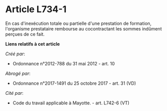 # Article L734-1

En cas d'inexécution totale ou partielle d'une prestation de formation, l'organisme prestataire rembourse au cocontractant
les sommes indûment perçues de ce fait.

**Liens relatifs à cet article**

_Créé par_:

  - Ordonnance n°2012-788 du 31 mai 2012 - art. 10

_Abrogé par_:

  - Ordonnance n°2017-1491 du 25 octobre 2017 - art. 31 (VD)

_Cité par_:

  - Code du travail applicable à Mayotte. - art. L742-6 (VT)
